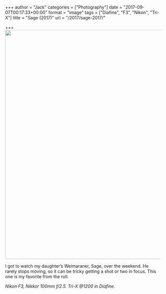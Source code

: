 +++
author = "Jack"
categories = ["Photography"]
date = "2017-09-07T00:17:33+00:00"
format = "image"
tags = ["Diafine", "F3", "Nikon", "Tri-X"]
title = "Sage (2017)"
url = "/2017/sage-2017/"

+++
<img class="alignnone size-full wp-image-16" src="/img/2017/09/Sage.jpg" alt="" width="1024" height="738" />

I got to watch my daughter&#8217;s Weimaraner, Sage, over the weekend. He rarely stops moving, so it can be tricky getting a shot or two in focus. This one is my favorite from the roll.

_Nikon F3, Nikkor 100mm f/2.5. Tri-X @1200 in Diafine._